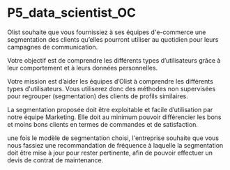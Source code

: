 # P5_data_scientist_OC

Olist souhaite que vous fournissiez à ses équipes d'e-commerce une segmentation des clients qu’elles pourront utiliser au quotidien pour leurs campagnes de communication.

Votre objectif est de comprendre les différents types d’utilisateurs grâce à leur comportement et à leurs données personnelles.

Votre mission est d’aider les équipes d’Olist à comprendre les différents types d'utilisateurs. Vous utiliserez donc des méthodes non supervisées pour regrouper (segmentation) des clients de profils similaires. 

La segmentation proposée doit être exploitable et facile d’utilisation par notre équipe Marketing. Elle doit au minimum pouvoir différencier les bons et moins bons clients en termes de commandes et de satisfaction.

une fois le modèle de segmentation choisi, l'entreprise souhaite que vous nous fassiez une recommandation de fréquence à laquelle la segmentation doit être mise à jour pour rester pertinente, afin de pouvoir effectuer un devis de contrat de maintenance.
